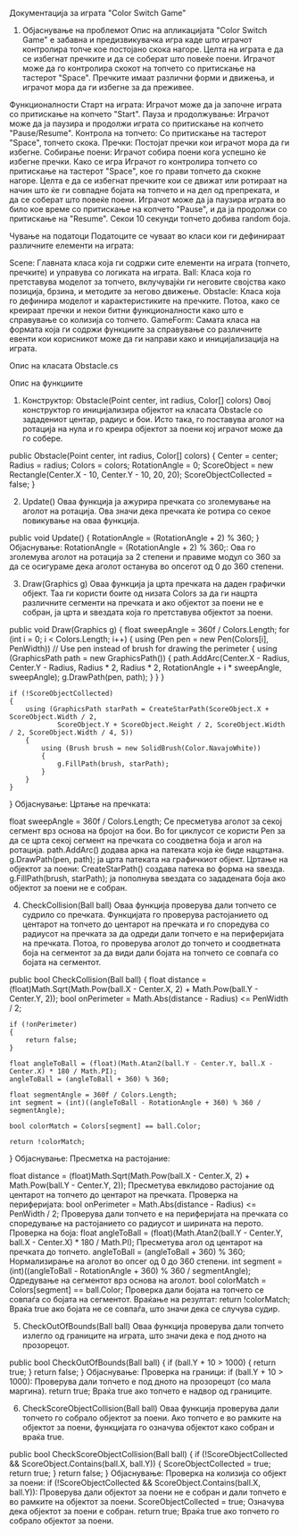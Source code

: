 Документација за играта "Color Switch Game"
1. Објаснување на проблемот
Опис на апликацијата
"Color Switch Game" е забавна и предизвикувачка игра каде што играчот контролира топче кое постојано скока нагоре. Целта на играта е да се избегнат пречките и да се соберат што повеќе поени. Играчот може да го контролира скокот на топчето со притискање на тастерот "Space". Пречките имаат различни форми и движења, и играчот мора да ги избегне за да преживее.

Функционалности
Старт на играта: Играчот може да ја започне играта со притискање на копчето "Start".
Пауза и продолжување: Играчот може да ја паузира и продолжи играта со притискање на копчето "Pause/Resume".
Контрола на топчето: Со притискање на тастерот "Space", топчето скока.
Пречки: Постојат пречки кои играчот мора да ги избегне.
Собирање поени: Играчот собира поени кога успешно ќе избегне пречки.
Како се игра
Играчот го контролира топчето со притискање на тастерот "Space", кое го прави топчето да скокне нагоре. Целта е да се избегнат пречките кои се движат или ротираат на начин што ќе ги совпадне бојата на топчето и на дел од препреката, и да се соберат што повеќе поени. Играчот може да ја паузира играта во било кое време со притискање на копчето "Pause", и да ја продолжи со притискање на "Resume".
Секои 10 секунди топчето добива random боја. 

Чување на податоци
Податоците се чуваат во класи кои ги дефинираат различните елементи на играта:

Scene: Главната класа која ги содржи сите елементи на играта (топчето, пречките) и управува со логиката на играта.
Ball: Класа која го претставува моделот за топчето, вклучувајќи ги неговите својства како позиција, брзина, и методите за негово движење.
Obstacle: Класа која го дефинира моделот и карактеристиките на пречките. Потоа, како се креираат пречки и некои битни функционалности како што е справување со колизија со топчето.
GameForm: Самата класа на формата која ги содржи функциите за справување со различните евенти кои корисникот може да ги направи како и иницијализација на играта.

Опис на класата Obstacle.cs

Опис на функциите
1. Конструктор: Obstacle(Point center, int radius, Color[] colors)
Овој конструктор го иницијализира објектот на класата Obstacle со зададениот центар, радиус и бои. Исто така, го поставува аголот на ротација на нула и го креира објектот за поени кој играчот може да го собере.

public Obstacle(Point center, int radius, Color[] colors)
{
    Center = center;
    Radius = radius;
    Colors = colors;
    RotationAngle = 0;
    ScoreObject = new Rectangle(Center.X - 10, Center.Y - 10, 20, 20);
    ScoreObjectCollected = false;
}

2. Update()
Оваа функција ја ажурира пречката со зголемување на аголот на ротација. Ова значи дека пречката ќе ротира со секое повикување на оваа функција.

public void Update()
{
    RotationAngle = (RotationAngle + 2) % 360; 
}
Објаснување:
RotationAngle = (RotationAngle + 2) % 360;: Ова го зголемува аголот на ротација за 2 степени и правиме модул со 360 за да се осигураме дека аголот останува во опсегот од 0 до 360 степени.

3. Draw(Graphics g)
Оваа функција ја црта пречката на даден графички објект. Таа ги користи боите од низата Colors за да ги нацрта различните сегменти на пречката и ако објектот за поени не е собран, ја црта и ѕвездата која го претставува објектот за поени.

public void Draw(Graphics g)
{
    float sweepAngle = 360f / Colors.Length;
    for (int i = 0; i < Colors.Length; i++)
    {
        using (Pen pen = new Pen(Colors[i], PenWidth)) // Use pen instead of brush for drawing the perimeter
        {
            using (GraphicsPath path = new GraphicsPath())
            {
                path.AddArc(Center.X - Radius, Center.Y - Radius, Radius * 2, Radius * 2, RotationAngle + i * sweepAngle, sweepAngle);
                g.DrawPath(pen, path);
            }
        }
    }

    if (!ScoreObjectCollected)
    {
        using (GraphicsPath starPath = CreateStarPath(ScoreObject.X + ScoreObject.Width / 2,   
                ScoreObject.Y + ScoreObject.Height / 2, ScoreObject.Width / 2, ScoreObject.Width / 4, 5))
        {
            using (Brush brush = new SolidBrush(Color.NavajoWhite))
            {
                g.FillPath(brush, starPath);
            }
        }
    }
}
Објаснување:
Цртање на пречката:

float sweepAngle = 360f / Colors.Length; Се пресметува аголот за секој сегмент врз основа на бројот на бои.
Во for циклусот се користи Pen за да се црта секој сегмент на пречката со соодветна боја и агол на ротација.
path.AddArc() додава арка на патеката која ќе биде нацртана.
g.DrawPath(pen, path); ја црта патеката на графичкиот објект.
Цртање на објектот за поени:
CreateStarPath() создава патека во форма на ѕвезда.
g.FillPath(brush, starPath); ја пополнува ѕвездата со зададената боја ако објектот за поени не е собран.

4. CheckCollision(Ball ball)
Оваа функција проверува дали топчето се судрило со пречката. Функцијата го проверува растојанието од центарот на топчето до центарот на пречката и го споредува со радиусот на пречката за да одреди дали топчето е на периферијата на пречката. Потоа, го проверува аголот до топчето и соодветната боја на сегментот за да види дали бојата на топчето се совпаѓа со бојата на сегментот.

public bool CheckCollision(Ball ball)
{
    float distance = (float)Math.Sqrt(Math.Pow(ball.X - Center.X, 2) + Math.Pow(ball.Y - Center.Y, 2));
    bool onPerimeter = Math.Abs(distance - Radius) <= PenWidth / 2;

    if (!onPerimeter)
    {
        return false;
    }

    float angleToBall = (float)(Math.Atan2(ball.Y - Center.Y, ball.X - Center.X) * 180 / Math.PI);
    angleToBall = (angleToBall + 360) % 360;

    float segmentAngle = 360f / Colors.Length;
    int segment = (int)((angleToBall - RotationAngle + 360) % 360 / segmentAngle);

    bool colorMatch = Colors[segment] == ball.Color;

    return !colorMatch;
}
Објаснување:
Пресметка на растојание:

float distance = (float)Math.Sqrt(Math.Pow(ball.X - Center.X, 2) + Math.Pow(ball.Y - Center.Y, 2)); Пресметува евклидово растојание од центарот на топчето до центарот на пречката.
Проверка на периферијата:
bool onPerimeter = Math.Abs(distance - Radius) <= PenWidth / 2; Проверува дали топчето е на периферијата на пречката со споредување на растојанието со радиусот и ширината на перото.
Проверка на боја:
float angleToBall = (float)(Math.Atan2(ball.Y - Center.Y, ball.X - Center.X) * 180 / Math.PI); Пресметува агол од центарот на пречката до топчето.
angleToBall = (angleToBall + 360) % 360; Нормализирање на аголот во опсег од 0 до 360 степени.
int segment = (int)((angleToBall - RotationAngle + 360) % 360 / segmentAngle); Одредување на сегментот врз основа на аголот.
bool colorMatch = Colors[segment] == ball.Color; Проверка дали бојата на топчето се совпаѓа со бојата на сегментот.
Враќање на резултат:
return !colorMatch; Враќа true ако бојата не се совпаѓа, што значи дека се случува судир.

5. CheckOutOfBounds(Ball ball)
Оваа функција проверува дали топчето излегло од границите на играта, што значи дека е под дното на прозорецот.

public bool CheckOutOfBounds(Ball ball)
{
    if (ball.Y + 10 > 1000)
    {
        return true;
    }
    return false;
}
Објаснување:
Проверка на граници:
if (ball.Y + 10 > 1000): Проверува дали топчето е под дното на прозорецот (со мала маргина).
return true; Враќа true ако топчето е надвор од границите.

6. CheckScoreObjectCollision(Ball ball)
Оваа функција проверува дали топчето го собрало објектот за поени. Ако топчето е во рамките на објектот за поени, функцијата го означува објектот како собран и враќа true.

public bool CheckScoreObjectCollision(Ball ball)
{
    if (!ScoreObjectCollected && ScoreObject.Contains(ball.X, ball.Y))
    {
        ScoreObjectCollected = true;
        return true;
    }
    return false;
}
Објаснување:
Проверка на колизија со објект за поени:
if (!ScoreObjectCollected && ScoreObject.Contains(ball.X, ball.Y)): Проверува дали објектот за поени не е собран и дали топчето е во рамките на објектот за поени.
ScoreObjectCollected = true; Означува дека објектот за поени е собран.
return true; Враќа true ако топчето го собрало објектот за поени.
